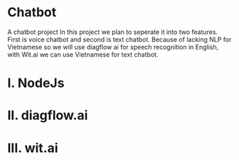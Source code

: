 # Chatbot
A chatbot project
In this project we plan to seperate it into two features. First is voice chatbot and second is text chatbot. Because of lacking NLP for Vietnamese so we will use diagflow ai for speech recognition in English, with Wit.ai we can use Vietnamese for text chatbot.

# I. NodeJs
# II. diagflow.ai
# III. wit.ai
